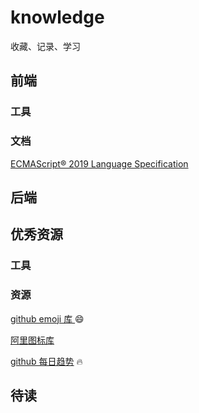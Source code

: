 # knowledge
收藏、记录、学习

##  前端

### 工具

### 文档
[ECMAScript® 2019 Language Specification](http://ecma-international.org/ecma-262/)

##  后端

## 优秀资源
### 工具
### 资源
[github emoji 库 ](https://www.webfx.com/tools/emoji-cheat-sheet/) :smile: 

[阿里图标库](https://www.iconfont.cn/home/index)

[github 每日趋势](https://github.com/trending) :fire:

## 待读




